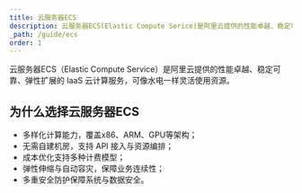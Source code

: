 ```yaml
---
title: 云服务器ECS
description: 云服务器ECS(Elastic Compute Serice)是阿里云提供的性能卓越、稳定可靠、弹性扩展的Iaas云计算服务。
_path: /guide/ecs
order: 1
---
```


云服务器ECS（Elastic Compute Service）是阿里云提供的性能卓越、稳定可靠、弹性扩展的 IaaS 云计算服务，可像水电一样灵活使用资源。
        
## 为什么选择云服务器ECS

- 多样化计算能力，覆盖x86、ARM、GPU等架构；
- 无需自建机房，支持 API 接入与资源编排；
- 成本优化支持多种计费模型；
- 弹性伸缩与自动容灾，保障业务连续性；
- 多重安全防护保障系统与数据安全。

